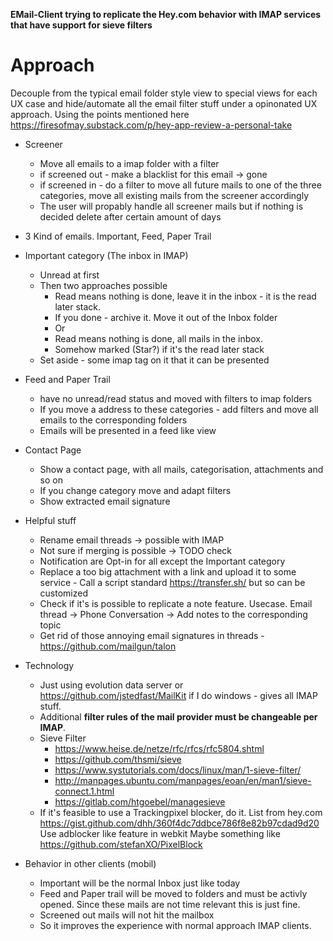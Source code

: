 **EMail-Client trying to replicate the Hey.com behavior with IMAP services that have support for sieve filters**

# Approach 

Decouple from the typical email folder style view to special views for each UX case and hide/automate all the email filter stuff under a opinonated UX approach.
Using the points mentioned here https://firesofmay.substack.com/p/hey-app-review-a-personal-take

* Screener
  * Move all emails to a imap folder with a filter
  * if screened out - make a blacklist for this email -> gone
  * if screened in - do a filter to move all future mails to one of the three categories, move all existing mails from the screener accordingly
  * The user will propably handle all screener mails but if nothing is decided delete after certain amount of days
* 3 Kind of emails. Important, Feed, Paper Trail
* Important category (The inbox in IMAP)
  * Unread at first
  * Then two approaches possible
    * Read means nothing is done, leave it in the inbox - it is the read later stack. 
    * If you done - archive it. Move it out of the Inbox folder
    * Or
    * Read means nothing is done, all mails in the inbox.
    * Somehow marked (Star?) if it's the read later stack
  * Set aside - some imap tag on it that it can be presented 
  
* Feed and Paper Trail 
  * have no unread/read status and moved with filters to imap folders
  * If you move a address to these categories - add filters and move all emails to the corresponding folders
  * Emails will be presented in a feed like view
  
* Contact Page
  * Show a contact page, with all mails, categorisation, attachments and so on
  * If you change category move and adapt filters
  * Show extracted email signature

* Helpful stuff
  * Rename email threads -> possible with IMAP
  * Not sure if merging is possible -> TODO check
  * Notification are Opt-in for all except the Important category
  * Replace a too big attachment with a link and upload it to some service - Call a script standard https://transfer.sh/ but so can be customized
  * Check if it's is possible to replicate a note feature. Usecase. Email thread -> Phone Conversation -> Add notes to the corresponding topic
  * Get rid of those annoying email signatures in threads - https://github.com/mailgun/talon

* Technology
  * Just using evolution data server or https://github.com/jstedfast/MailKit if I do windows - gives all IMAP stuff.
  * Additional **filter rules of the mail provider must be changeable per IMAP**. 
  * Sieve Filter
    * https://www.heise.de/netze/rfc/rfcs/rfc5804.shtml
    * https://github.com/thsmi/sieve
    * https://www.systutorials.com/docs/linux/man/1-sieve-filter/
    * http://manpages.ubuntu.com/manpages/eoan/en/man1/sieve-connect.1.html
    * https://gitlab.com/htgoebel/managesieve
  * If it's feasible to use a Trackingpixel blocker, do it. List from hey.com https://gist.github.com/dhh/360f4dc7ddbce786f8e82b97cdad9d20
  Use adblocker like feature in webkit
  Maybe something like https://github.com/stefanXO/PixelBlock
  
* Behavior in other clients (mobil)
  * Important will be the normal Inbox just like today
  * Feed and Paper trail will be moved to folders and must be activly opened. Since these mails are not time relevant this is just fine.
  * Screened out mails will not hit the mailbox
  * So it improves the experience with normal approach IMAP clients.
